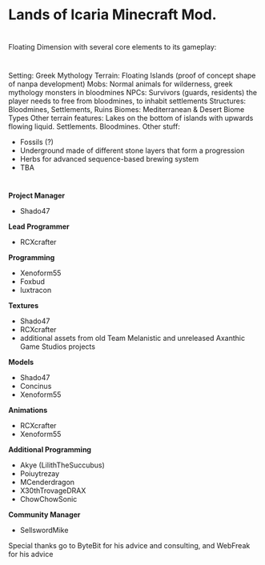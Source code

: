 # Lands of Icaria Minecraft Mod.
#
Floating Dimension with several core elements to its gameplay:
#
Setting: Greek Mythology
Terrain: Floating Islands (proof of concept shape of nanpa development)
Mobs: Normal animals for wilderness, greek mythology monsters in bloodmines
NPCs: Survivors (guards, residents) the player needs to free from bloodmines, to inhabit settlements
Structures: Bloodmines, Settlements, Ruins
Biomes: Mediterranean & Desert Biome Types
Other terrain features: Lakes on the bottom of islands with upwards flowing liquid. Settlements. Bloodmines.
Other stuff:
- Fossils (?)
- Underground made of different stone layers that form a progression
- Herbs for advanced sequence-based brewing system
- TBA
#
**Project Manager**
- Shado47

**Lead Programmer**
- RCXcrafter

**Programming**
- Xenoform55
- Foxbud
- luxtracon

**Textures**
- Shado47
- RCXcrafter
- additional assets from old Team Melanistic and unreleased Axanthic Game Studios projects

**Models**
- Shado47
- Concinus
- Xenoform55

**Animations**
- RCXcrafter
- Xenoform55

**Additional Programming**
- Akye (LilithTheSuccubus)
- Poiuytrezay
- MCenderdragon
- X30thTrovageDRAX
- ChowChowSonic

**Community Manager**
- SellswordMike

Special thanks go to ByteBit for his advice and consulting, and WebFreak for his advice
